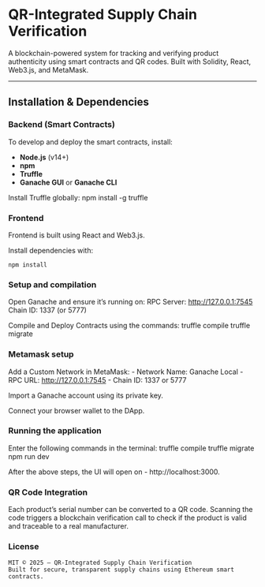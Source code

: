 # QR-Integrated Supply Chain Verification

A blockchain-powered system for tracking and verifying product authenticity using smart contracts and QR codes. Built with Solidity, React, Web3.js, and MetaMask.

---

## Installation & Dependencies

### Backend (Smart Contracts)

To develop and deploy the smart contracts, install:

- **Node.js** (v14+)
- **npm**
- **Truffle**
- **Ganache GUI** or **Ganache CLI**

Install Truffle globally:
npm install -g truffle


### Frontend

Frontend is built using React and Web3.js.

Install dependencies with:

    npm install

### Setup and compilation

Open Ganache and ensure it’s running on:
    RPC Server: http://127.0.0.1:7545
    Chain ID: 1337 (or 5777)

Compile and Deploy Contracts using the commands:
    truffle compile
    truffle migrate

### Metamask setup

Add a Custom Network in MetaMask:
	- Network Name: Ganache Local
	- RPC URL: http://127.0.0.1:7545
	- Chain ID: 1337 or 5777

Import a Ganache account using its private key.

Connect your browser wallet to the DApp.


### Running the application

Enter the following commands in the terminal:
    truffle compile
    truffle migrate
    npm run dev


After the above steps, the UI will open on - http://localhost:3000. 

### QR Code Integration

Each product’s serial number can be converted to a QR code. Scanning the code triggers a blockchain verification call to check if the product is valid and traceable to a real manufacturer.

### License
    MIT © 2025 – QR-Integrated Supply Chain Verification
    Built for secure, transparent supply chains using Ethereum smart contracts.

